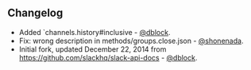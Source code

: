 Changelog
---------

* Added `channels.history#inclusive - [@dblock](https://github.com/dblock).
* Fix: wrong description in methods/groups.close.json - [@shonenada](https://github.com/shonenada).
* Initial fork, updated December 22, 2014 from https://github.com/slackhq/slack-api-docs - [@dblock](https://github.com/dblock).
